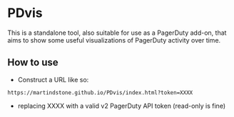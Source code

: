 # PDvis

This is a standalone tool, also suitable for use as a PagerDuty add-on, that aims to show some useful visualizations of PagerDuty activity over time.

## How to use

* Construct a URL like so:
```
https://martindstone.github.io/PDvis/index.html?token=XXXX
```
* replacing XXXX with a valid v2 PagerDuty API token (read-only is fine)
